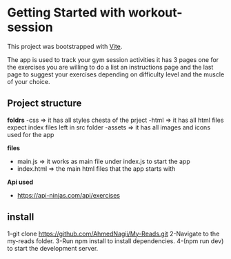 # Getting Started with workout-session

This project was bootstrapped with [Vite](https://vitejs.dev/).

The app is used to track your gym session activities it has 3 pages one for the exercises you are willing to do a list an instructions page and the last page to suggest your exercises depending on difficulty level and the muscle of your choice.

## Project structure

**foldrs**
-css => it has all styles chesta of the prject
-html => it has all html files expect index files left in src folder
-assets => it has all images and icons used for the app

**files**

- main.js => it works as main file under index.js to start the app
- index.html => the main html files that the app starts with

**Api used**

- https://api-ninjas.com/api/exercises

## install

1-git clone https://github.com/AhmedNagii/My-Reads.git
2-Navigate to the my-reads folder.
3-Run npm install to install dependencies.
4-(npm run dev) to start the development server.
